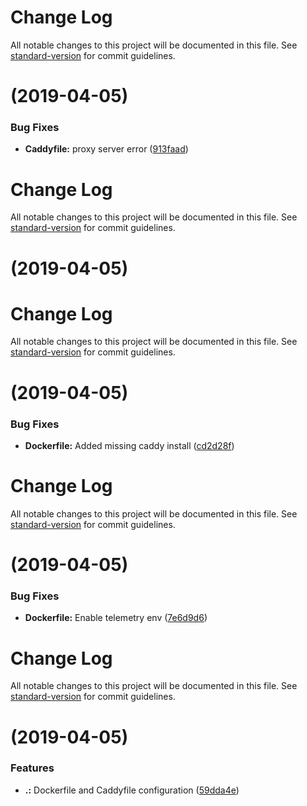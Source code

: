 # Change Log

All notable changes to this project will be documented in this file. See [standard-version](https://github.com/conventional-changelog/standard-version) for commit guidelines.

# [](https://github.com/pajecha/caddy/compare/v1.1.0-rc.3...v) (2019-04-05)


### Bug Fixes

* **Caddyfile:** proxy server error ([913faad](https://github.com/pajecha/caddy/commit/913faad))



# Change Log

All notable changes to this project will be documented in this file. See [standard-version](https://github.com/conventional-changelog/standard-version) for commit guidelines.

# [](https://github.com/pajecha/caddy/compare/v1.1.0-rc.2...v) (2019-04-05)



# Change Log

All notable changes to this project will be documented in this file. See [standard-version](https://github.com/conventional-changelog/standard-version) for commit guidelines.

# [](https://github.com/pajecha/caddy/compare/v1.1.0-rc.1...v) (2019-04-05)


### Bug Fixes

* **Dockerfile:** Added missing caddy install ([cd2d28f](https://github.com/pajecha/caddy/commit/cd2d28f))



# Change Log

All notable changes to this project will be documented in this file. See [standard-version](https://github.com/conventional-changelog/standard-version) for commit guidelines.

# [](https://github.com/pajecha/caddy/compare/v1.1.0-rc.0...v) (2019-04-05)


### Bug Fixes

* **Dockerfile:** Enable telemetry env ([7e6d9d6](https://github.com/pajecha/caddy/commit/7e6d9d6))



# Change Log

All notable changes to this project will be documented in this file. See [standard-version](https://github.com/conventional-changelog/standard-version) for commit guidelines.

#  (2019-04-05)


### Features

* **.:** Dockerfile and Caddyfile configuration ([59dda4e](https://github.com/pajecha/caddy/commit/59dda4e))
